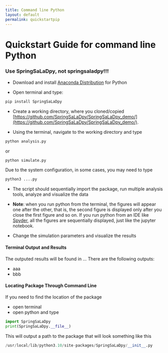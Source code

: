 ```yaml
---
title: Command line Python
layout: default
permalink: quickstartpip
---
```


# Quickstart Guide for command line Python
### Use SpringSaLaDpy, not springsaladpy!!!
 
* Download and install [Anaconda Distribution](https://www.anaconda.com/products/distribution) for Python

* Open terminal and type:

```python
pip install SpringSaLaDpy
```
* Create a working directory, where you cloned/copied [https://github.com/SpringSaLaDpy/SpringSaLaDpy_demo/](https://github.com/SpringSaLaDpy/SpringSaLaDpy_demo/).

* Using the terminal, navigate to the working directory and type 

 ```python
python analysis.py
```
or

 ```python
python simulate.py
```

Due to the system configuration, in some cases, you may need to type

```python
python3 ....py
```

* The script should sequentially import the package, run multiple analysis tools, analyze and visualize the data

* **Note**: when you run python from the terminal, the figures will appear one after the other, that is, the second figure is displayed only after you close the first figure and so on. If you run python from an IDE like [Spyder](https://www.spyder-ide.org/), all the figures are sequentially displayed, just like the jupyter notebook. 

* Change the simulation parameters and visualize the results


#### Terminal Output and Results

The outputed results will be found in ...  There are the following outputs: 

- aaa
- bbb


#### Locating Package Through Command Line

If you need to find the location of the package
- open terminal
- open python and type

```python
import SpringSaLaDpy
print(SpringSaLaDpy.__file__)
```
This will output a path to the package that will look something like this

```python
/usr/local/lib/python3.10/site-packages/SpringSaLaDpy/__init__.py
```



